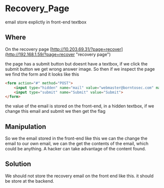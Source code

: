 # Recovery_Page

email store explictly in front-end textbox

## Where

On the recovery page [http://10.203.69.31/?page=recover](http://192.168.1.59/?page=recover "recovery page")

the page has a submit button but doesnt have a textbox, if we click the submit button we get wrong answer image.
So then if we inspect the page we find the form and it looks like this
```html
<form action="#" method="POST">
	<input type="hidden" name="mail" value="webmaster@borntosec.com" maxlength="15">
	<input type="submit" name="Submit" value="Submit">
</form>
```
the value of the email is stored on the front-end, in a hidden textbox, if we change this email and submit we then get the flag

## Manipulation

So we the email stored in the front-end like this we can the change the email to our own email, we can the get the contents of the email, which could be anything. A hacker can take advantage of the content found.

## Solution

We should not store the recovery email on the front end like this. it should be store at the backend.





